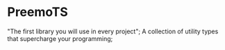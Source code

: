 # PreemoTS
"The first library you will use in every project"; A collection of utility types that supercharge your programming;
